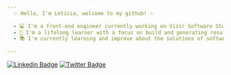 ```yaml
---
  ✨ Hello, I'm Leticia, welcome to my github! ✨
  
  - 💻 I'm a front-end engineer currently working on Vizir Software Studio
  - 🎯 I'm a lifelong learner with a focus on build and generating results
  - 📚 I'm currently learning and improve about the solutions of software architecture, design patterns and algorithms
  
---
```


[![Linkedin Badge](https://img.shields.io/badge/-leticiamonteirorosa-blue?style=flat-square&logo=Linkedin&logoColor=white&link=https://www.linkedin.com/in/leticiamonteirorosa)](https://www.linkedin.com/in/leticiamonteirorosa)
[![Twitter Badge](https://img.shields.io/badge/-Twitter-1ca0f1?style=flat-square&labelColor=1ca0f1&logo=twitter&logoColor=white&link=https://twitter.com/lemonoob)](https://twitter.com/lemonoob)
